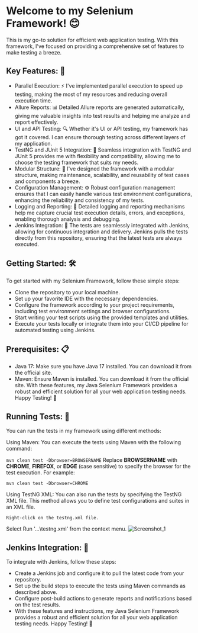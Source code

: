# Welcome to my Selenium Framework! 😊
This is my go-to solution for efficient web application testing. With this framework, I've focused on providing a comprehensive set of features to make testing a breeze.

## Key Features: 🚀
- Parallel Execution: ⚡ I've implemented parallel execution to speed up testing, making the most of my resources and reducing overall execution time.
- Allure Reports: 📊 Detailed Allure reports are generated automatically, giving me valuable insights into test results and helping me analyze and report effectively.
- UI and API Testing: 🔍 Whether it's UI or API testing, my framework has got it covered. I can ensure thorough testing across different layers of my application.
- TestNG and JUnit 5 Integration: 🔧 Seamless integration with TestNG and JUnit 5 provides me with flexibility and compatibility, allowing me to choose the testing framework that suits my needs.
- Modular Structure: 🧩 I've designed the framework with a modular structure, making maintenance, scalability, and reusability of test cases and components a breeze.
- Configuration Management: ⚙️ Robust configuration management ensures that I can easily handle various test environment configurations, enhancing the reliability and consistency of my tests.
- Logging and Reporting: 📜 Detailed logging and reporting mechanisms help me capture crucial test execution details, errors, and exceptions, enabling thorough analysis and debugging.
- Jenkins Integration: 🔄 The tests are seamlessly integrated with Jenkins, allowing for continuous integration and delivery. Jenkins pulls the tests directly from this repository, ensuring that the latest tests are always executed.

## Getting Started: 🛠️
To get started with my Selenium Framework, follow these simple steps:

- Clone the repository to your local machine.
- Set up your favorite IDE with the necessary dependencies.
- Configure the framework according to your project requirements, including test environment settings and browser configurations.
- Start writing your test scripts using the provided templates and utilities.
- Execute your tests locally or integrate them into your CI/CD pipeline for automated testing using Jenkins.

## Prerequisites: 📋
- Java 17: Make sure you have Java 17 installed. You can download it from the official site.
- Maven: Ensure Maven is installed. You can download it from the official site.
With these features, my Java Selenium Framework provides a robust and efficient solution for all your web application testing needs. Happy Testing! 🎉

## Running Tests: 🚀
You can run the tests in my framework using different methods:

Using Maven:
You can execute the tests using Maven with the following command:

`mvn clean test -Dbrowser=BROWSERNAME`
Replace **BROWSERNAME** with **CHROME**, **FIREFOX**, or **EDGE** (case sensitive) to specify the browser for the test execution. For example:

`mvn clean test -Dbrowser=CHROME`

Using TestNG XML:
You can also run the tests by specifying the TestNG XML file. This method allows you to define test configurations and suites in an XML file.

`Right-click on the testng.xml file.`

Select Run '...\testng.xml' from the context menu.
![Screenshot_1](https://github.com/YehorYehorychev/Selenium-Framework/assets/131714384/e17a3e23-318b-4006-a756-3bb6967a6160)

## Jenkins Integration: 🔄
To integrate with Jenkins, follow these steps:

- Create a Jenkins job and configure it to pull the latest code from your repository.
- Set up the build steps to execute the tests using Maven commands as described above.
- Configure post-build actions to generate reports and notifications based on the test results.
- With these features and instructions, my Java Selenium Framework provides a robust and efficient solution for all your web application testing needs. Happy Testing! 🎉
